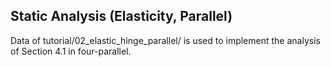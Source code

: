 ## Static Analysis (Elasticity, Parallel)

Data of tutorial/02\_elastic\_hinge\_parallel/ is used to implement the
analysis of Section 4.1 in four-parallel.

